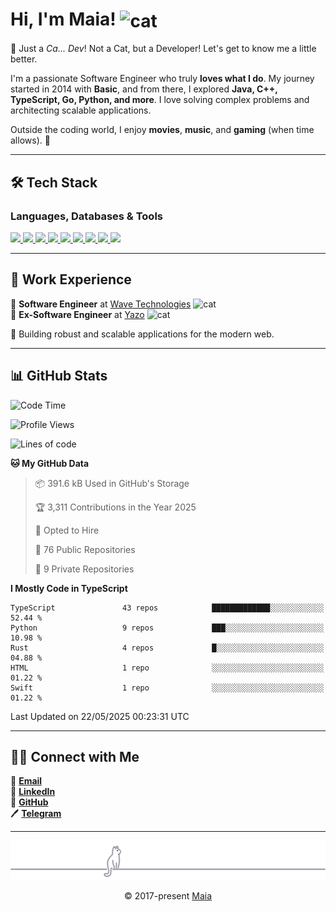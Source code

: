 <h1 align="left">Hi, I'm Maia! 
<img src="https://emojis.slackmojis.com/emojis/images/1643509834/36299/black-cat.gif?1643509834" width="50" height="60" align="center" alt="cat"/>
</h1>

🎩 Just a *Ca... Dev*! Not a Cat, but a Developer! Let's get to know me a little better.

I'm a passionate Software Engineer who truly **loves what I do**. My journey started in 2014 with **Basic**, and from there, I explored **Java, C++, TypeScript, Go, Python, and more**. I love solving complex problems and architecting scalable applications.

Outside the coding world, I enjoy **movies**, **music**, and **gaming** (when time allows). 🚀

---

## 🛠️ Tech Stack

### Languages, Databases & Tools
<p>
  <a href="https://www.typescriptlang.org">
    <img src="https://skillicons.dev/icons?i=ts" />
  </a>
  <a href="https://go.dev">
    <img src="https://skillicons.dev/icons?i=go" />
  </a>
  <a href="https://www.python.org">
    <img src="https://skillicons.dev/icons?i=python" />
  </a>
  <a href="https://gradle.org">
    <img src="https://skillicons.dev/icons?i=gradle" />
  </a>
  <a href="https://redis.io">
    <img src="https://skillicons.dev/icons?i=redis" />
  </a>
  <a href="https://www.mongodb.com">
    <img src="https://skillicons.dev/icons?i=mongodb" />
  </a>
  <a href="https://nodejs.org">
    <img src="https://skillicons.dev/icons?i=nodejs" />
  </a>
  <a href="https://www.javascript.com">
    <img src="https://skillicons.dev/icons?i=js" />
  </a>
  <a href="https://www.docker.com">
    <img src="https://skillicons.dev/icons?i=docker" />
  </a>
</p>

---

## 💼 Work Experience

🔹 **Software Engineer** at [Wave Technologies](https://www.linkedin.com/company/wave-technologies-oficial/)   <img src="https://media.giphy.com/media/WUlplcMpOCEmTGBtBW/giphy.gif" width="30" alt="cat"> <br>
🔹 **Ex-Software Engineer** at [Yazo](https://yazo.com.br/) <img src="https://media.giphy.com/media/WUlplcMpOCEmTGBtBW/giphy.gif" width="30" alt="cat"> <br>

🚀 Building robust and scalable applications for the modern web.

---

## 📊 GitHub Stats

<!--START_SECTION:waka-->
![Code Time](http://img.shields.io/badge/Code%20Time-5%2C997%20hrs%2017%20mins-blue)

![Profile Views](http://img.shields.io/badge/Profile%20Views-5-blue)

![Lines of code](https://img.shields.io/badge/From%20Hello%20World%20I%27ve%20Written-16.7%20million%20lines%20of%20code-blue)

**🐱 My GitHub Data** 

> 📦 391.6 kB Used in GitHub's Storage 
 > 
> 🏆 3,311 Contributions in the Year 2025
 > 
> 💼 Opted to Hire
 > 
> 📜 76 Public Repositories 
 > 
> 🔑 9 Private Repositories 
 > 
**I Mostly Code in TypeScript** 

```text
TypeScript               43 repos            █████████████░░░░░░░░░░░░   52.44 % 
Python                   9 repos             ███░░░░░░░░░░░░░░░░░░░░░░   10.98 % 
Rust                     4 repos             █░░░░░░░░░░░░░░░░░░░░░░░░   04.88 % 
HTML                     1 repo              ░░░░░░░░░░░░░░░░░░░░░░░░░   01.22 % 
Swift                    1 repo              ░░░░░░░░░░░░░░░░░░░░░░░░░   01.22 % 
```




 Last Updated on 22/05/2025 00:23:31 UTC
<!--END_SECTION:waka-->

---

## 👯‍👨 Connect with Me
📧 **[Email](mailto:gabrielmaialva33@gmail.com)**  
🔗 **[LinkedIn](https://www.linkedin.com/in/gabriel-maia-183984239)**  
🐙 **[GitHub](https://github.com/gabrielmaialva33)**  
🖊 **[Telegram](https://t.me/sr_mrootx)**

---

<p align="center"><img src="https://raw.githubusercontent.com/gabrielmaialva33/gabrielmaialva33/master/assets/gray0_ctp_on_line.svg?sanitize=true" /></p>
<p align="center">&copy; 2017-present <a href="https://github.com/gabrielmaialva33/" target="_blank">Maia</a></p>
